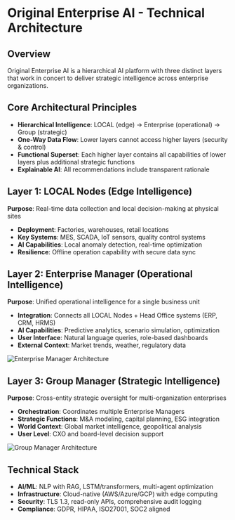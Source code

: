 # Original Enterprise AI - Technical Architecture

## Overview
Original Enterprise AI is a hierarchical AI platform with three distinct layers that work in concert to deliver strategic intelligence across enterprise organizations.

## Core Architectural Principles
- **Hierarchical Intelligence**: LOCAL (edge) → Enterprise (operational) → Group (strategic)
- **One-Way Data Flow**: Lower layers cannot access higher layers (security & control)
- **Functional Superset**: Each higher layer contains all capabilities of lower layers plus additional strategic functions
- **Explainable AI**: All recommendations include transparent rationale

## Layer 1: LOCAL Nodes (Edge Intelligence)
**Purpose**: Real-time data collection and local decision-making at physical sites
- **Deployment**: Factories, warehouses, retail locations
- **Key Systems**: MES, SCADA, IoT sensors, quality control systems
- **AI Capabilities**: Local anomaly detection, real-time optimization
- **Resilience**: Offline operation capability with secure data sync

## Layer 2: Enterprise Manager (Operational Intelligence)
**Purpose**: Unified operational intelligence for a single business unit
- **Integration**: Connects all LOCAL Nodes + Head Office systems (ERP, CRM, HRMS)
- **AI Capabilities**: Predictive analytics, scenario simulation, optimization
- **User Interface**: Natural language queries, role-based dashboards
- **External Context**: Market trends, weather, regulatory data

![Enterprise Manager Architecture](diagrams/em.svg)

## Layer 3: Group Manager (Strategic Intelligence)
**Purpose**: Cross-entity strategic oversight for multi-organization enterprises
- **Orchestration**: Coordinates multiple Enterprise Managers
- **Strategic Functions**: M&A modeling, capital planning, ESG integration
- **World Context**: Global market intelligence, geopolitical analysis
- **User Level**: CXO and board-level decision support

![Group Manager Architecture](diagrams/gm.svg)

## Technical Stack
- **AI/ML**: NLP with RAG, LSTM/transformers, multi-agent optimization
- **Infrastructure**: Cloud-native (AWS/Azure/GCP) with edge computing
- **Security**: TLS 1.3, read-only APIs, comprehensive audit logging
- **Compliance**: GDPR, HIPAA, ISO27001, SOC2 aligned
